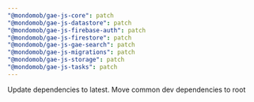 ```yaml
---
"@mondomob/gae-js-core": patch
"@mondomob/gae-js-datastore": patch
"@mondomob/gae-js-firebase-auth": patch
"@mondomob/gae-js-firestore": patch
"@mondomob/gae-js-gae-search": patch
"@mondomob/gae-js-migrations": patch
"@mondomob/gae-js-storage": patch
"@mondomob/gae-js-tasks": patch
---
```


Update dependencies to latest. Move common dev dependencies to root
